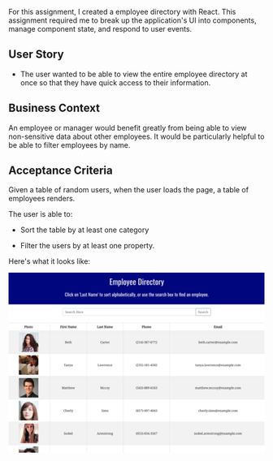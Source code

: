 For this assignment, I created a employee directory with React. This assignment required me to break up the application's UI into components, manage component state, and respond to user events.

## User Story

* The user wanted to be able to view the entire employee directory at once so that they have quick access to their information.

## Business Context

An employee or manager would benefit greatly from being able to view non-sensitive data about other employees. It would be particularly helpful to be able to filter employees by name.

## Acceptance Criteria

Given a table of random users, when the user loads the page, a table of employees renders. 

The user is able to:

  * Sort the table by at least one category

  * Filter the users by at least one property.


Here's what it looks like:

![CODE SCREENSHOT](./empdir_screenshot_01.png)
